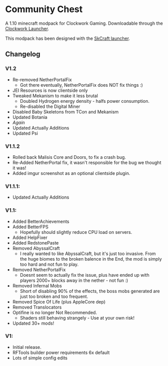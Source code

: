 # Community Chest
A 1.10 minecraft modpack for Clockwork Gaming. Downloadable through the [Clockwork Launcher](http://cwgaming.co.uk/modpack/ClockworkLauncher.jar).

This modpack has been designed with the [SkCraft launcher](https://github.com/SKCraft/Launcher).

## Changelog


### V1.2
* Re-removed NetherPortalFix
  * Got there eventually, NetherPortalFix does NOT fix things :)
* JEI Resources is now clientside only
* Tweaked Mekanism to make it less brutal
  * Doubled Hydrogen energy density - halfs power consumption.
  * Re-disabled the Digital Miner
* Disabled Baby Skeletons from TCon and Mekanism
* Updated Botania
 * *Again*
* Updated Actually Additions
* Updated Psi


### V1.1.2
* Rolled back Malisis Core and Doors, to fix a crash bug.
* Re-Added NetherPortal fix, it wasn't responsible for the bug we thought it was!
* Added imgur screenshot as an optional clientside plugin.

### V1.1.1:
* Updated Actually Additions

### V1.1:

* Added BetterAchievements
* Added BetterFPS
  * Hopefully should slightly reduce CPU load on servers.
* Added HelpFixer
* Added RedstonePaste
* Removed AbyssalCraft
  * I really wanted to like AbyssalCraft, but it's just too invasive. From the huge biomes to the broken balence in the End, the mod is simply too hard and not fun to play.
* Removed NetherPortalFix
  * Doesnt seem to actually fix the issue, plus have ended up with players 2000+ blocks away in the nether - not fun :)
* Removed Infernal Mobs
  * Short of disabling 90% of the effects, the boss mobs generated are just too broken and too frequent.
* Removed Spice Of Life (plus AppleCore dep)
* Removed Translocators
* Optifine is no longer Not Recommended.
  * Shaders still behaving strangely - Use at your own risk!
* Updated 30+ mods!




### V1:
* Initial release.
* RFTools builder power requirements 6x default
* Lots of simple config edits
